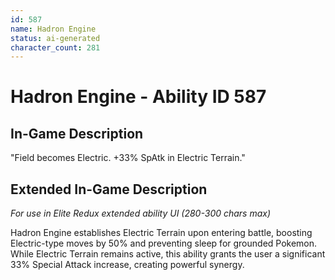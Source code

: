 ```yaml
---
id: 587
name: Hadron Engine
status: ai-generated
character_count: 281
---
```


# Hadron Engine - Ability ID 587

## In-Game Description
"Field becomes Electric. +33% SpAtk in Electric Terrain."

## Extended In-Game Description
*For use in Elite Redux extended ability UI (280-300 chars max)*

Hadron Engine establishes Electric Terrain upon entering battle, boosting Electric-type moves by 50% and preventing sleep for grounded Pokemon. While Electric Terrain remains active, this ability grants the user a significant 33% Special Attack increase, creating powerful synergy.